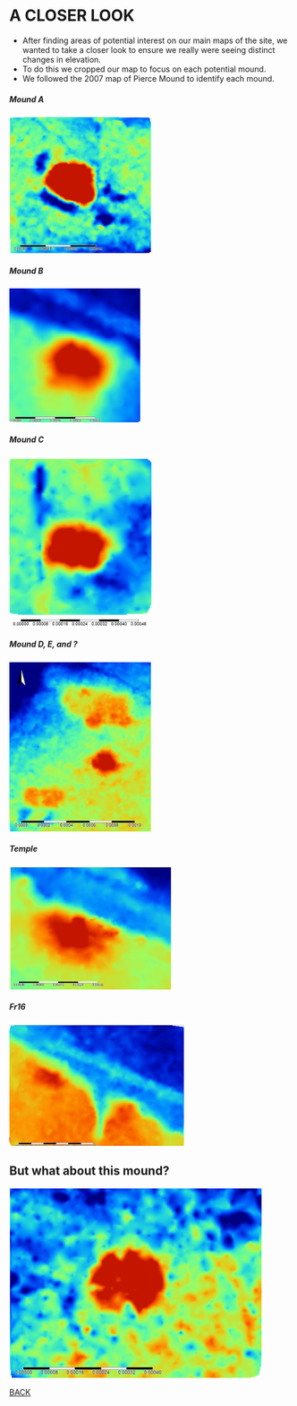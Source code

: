 # A CLOSER LOOK
- After finding areas of potential interest on our main maps of the site, we wanted to take a closer look to ensure we really were seeing distinct changes in elevation. 
- To do this we cropped our map to focus on each potential mound. 
- We followed the 2007 map of Pierce Mound to identify each mound. 

##### Mound A

![Image](mounda.PNG)

##### Mound B

![Image](moundb.PNG)

##### Mound C

![Image](moundc.PNG)

##### Mound D, E, and ?

![Image](moundd.PNG)

##### Temple

![Image](temple.PNG)

##### Fr16 

![Image](fr16.PNG)

## But what about this mound?

![Image](newmound.PNG)


[BACK](UsingLiDAR.md)
